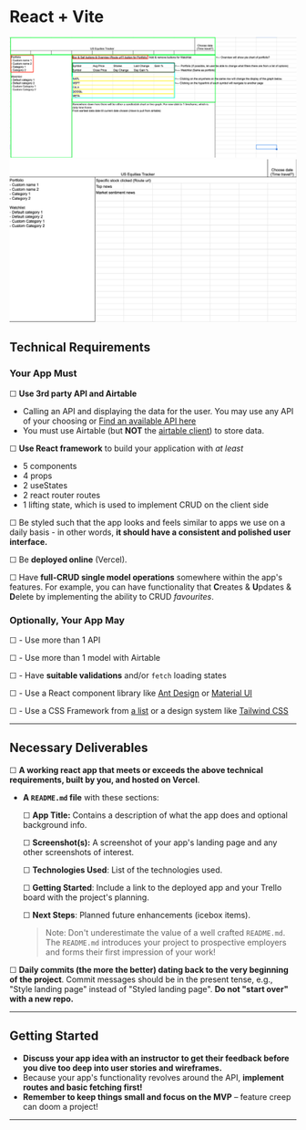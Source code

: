 # React + Vite

![Main](./images/Main.png)
![Stock](./images/Stock.png)

## Technical Requirements

### Your App Must

☐ **Use 3rd party API and Airtable**

- Calling an API and displaying the data for the user. You may use any API of your choosing or [Find an available API here](https://github.com/public-apis/public-apis)
- You must use Airtable (but **NOT** the [airtable client](https://github.com/Airtable/airtable.js)) to store data.

☐ **Use React framework** to build your application with _at least_

- 5 components
- 4 props
- 2 useStates
- 2 react router routes
- 1 lifting state, which is used to implement CRUD on the client side

☐ Be styled such that the app looks and feels similar to apps we use on a daily basis - in other words, **it should have a consistent and polished user interface.**

☐ Be **deployed online** (Vercel).

☐ Have **full-CRUD single model operations** somewhere within the app's features. For example, you can have functionality that **C**reates & **U**pdates & **D**elete by implementing the ability to CRUD _favourites_.

### Optionally, Your App May

☐ - Use more than 1 API

☐ - Use more than 1 model with Airtable

☐ - Have **suitable validations** and/or `fetch` loading states

☐ - Use a React component library like [Ant Design](https://ant.design/docs/react/introduce) or [Material UI](https://material-ui.com/)

☐ - Use a CSS Framework from [a list](https://github.com/troxler/awesome-css-frameworks) or a design system like [Tailwind CSS](https://tailwindcss.com/)

---

## Necessary Deliverables

☐ **A working react app that meets or exceeds the above technical requirements, built by you, and hosted on Vercel**.

- **A `README.md` file** with these sections:

  ☐ **App Title:** Contains a description of what the app does and optional background info.

  ☐ **Screenshot(s):** A screenshot of your app's landing page and any other screenshots of interest.

  ☐ **Technologies Used**: List of the technologies used.

  ☐ **Getting Started**: Include a link to the deployed app and your Trello board with the project's planning.

  ☐ **Next Steps**: Planned future enhancements (icebox items).

  > Note: Don't underestimate the value of a well crafted `README.md`. The `README.md` introduces your project to prospective employers and forms their first impression of your work!

☐ **Daily commits (the more the better) dating back to the very beginning of the project**. Commit messages should be in the present tense, e.g., "Style landing page" instead of "Styled landing page". **Do not "start over" with a new repo.**

---

## Getting Started

- **Discuss your app idea with an instructor to get their feedback before you dive too deep into user stories and wireframes.**
- Because your app's functionality revolves around the API, **implement routes and basic fetching first!**
- **Remember to keep things small and focus on the MVP** – feature creep can doom a project!
<!-- - **Prioritize and implement the user stories one at a time** by following the [Guide to Add a Feature to a Web App](guide-to-add-feature-to-web-app.md).
- **Follow the guidance and concepts in the** [Guide to User-Centric CRUD](guide-to-user-centric-crud.md). -->

---
